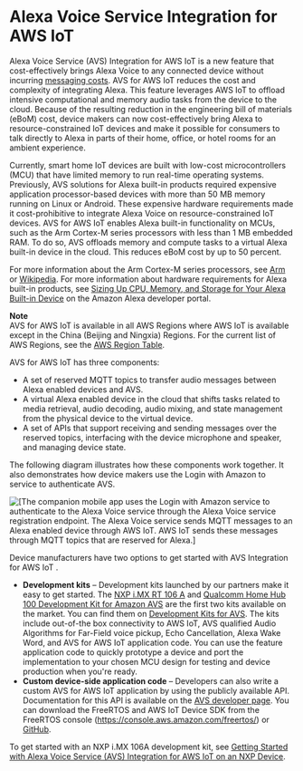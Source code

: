 # Alexa Voice Service Integration for AWS IoT<a name="avs-integration-aws-iot"></a>

Alexa Voice Service \(AVS\) Integration for AWS IoT is a new feature that cost\-effectively brings Alexa Voice to any connected device without incurring [messaging costs](https://aws.amazon.com/iot-core/pricing/)\. AVS for AWS IoT reduces the cost and complexity of integrating Alexa\. This feature leverages AWS IoT to offload intensive computational and memory audio tasks from the device to the cloud\. Because of the resulting reduction in the engineering bill of materials \(eBoM\) cost, device makers can now cost\-effectively bring Alexa to resource\-constrained IoT devices and make it possible for consumers to talk directly to Alexa in parts of their home, office, or hotel rooms for an ambient experience\. 

Currently, smart home IoT devices are built with low\-cost microcontrollers \(MCU\) that have limited memory to run real\-time operating systems\. Previously, AVS solutions for Alexa built\-in products required expensive application processor\-based devices with more than 50 MB memory running on Linux or Android\. These expensive hardware requirements made it cost\-prohibitive to integrate Alexa Voice on resource\-constrained IoT devices\. AVS for AWS IoT enables Alexa built\-in functionality on MCUs, such as the Arm Cortex-M series processors with less than 1 MB embedded RAM\. To do so, AVS offloads memory and compute tasks to a virtual Alexa built\-in device in the cloud\. This reduces eBoM cost by up to 50 percent\.

For more information about the Arm Cortex-M series processors, see [Arm](https://developer.arm.com/ip-products/processors/cortex-m) or [Wikipedia](https://en.wikipedia.org/wiki/ARM_Cortex-M)\. For more information about hardware requirements for Alexa built\-in products, see [Sizing Up CPU, Memory, and Storage for Your Alexa Built\-in Device](https://developer.amazon.com/en-US/blogs/alexa/device-makers/2018/09/cpu-memory-and-storage-for-alexa-built-in-dev) on the Amazon Alexa developer portal\.

**Note**  
AVS for AWS IoT is available in all AWS Regions where AWS IoT is available except in the China \(Beijing and Ningxia\) Regions\. For the current list of AWS Regions, see the [AWS Region Table](https://aws.amazon.com/about-aws/global-infrastructure/regional-product-services/)\.

AVS for AWS IoT has three components:
+ A set of reserved MQTT topics to transfer audio messages between Alexa enabled devices and AVS\.
+ A virtual Alexa enabled device in the cloud that shifts tasks related to media retrieval, audio decoding, audio mixing, and state management from the physical device to the virtual device\.
+ A set of APIs that support receiving and sending messages over the reserved topics, interfacing with the device microphone and speaker, and managing device state\.

The following diagram illustrates how these components work together\. It also demonstrates how device makers use the Login with Amazon to service to authenticate AVS\.

![\[The companion mobile app uses the Login with Amazon service to authenticate to the Alexa Voice service through the Alexa Voice service registration endpoint. The Alexa Voice service sends MQTT messages to an Alexa enabled device through AWS IoT. AWS IoT sends these messages through MQTT topics that are reserved for Alexa.\]](http://docs.aws.amazon.com/iot/latest/developerguide/images/iot-alexavoice-overview.png)

Device manufacturers have two options to get started with AVS Integration for AWS IoT \. 
+ **Development kits** – Development kits launched by our partners make it easy to get started\. The [NXP i\.MX RT 106 A](https://www.nxp.com/design/designs/mcu-based-solution-for-br-alexa-voice-service:MCU-VOICE-CONTROL-AVS) and [Qualcomm Home Hub 100 Development Kit for Amazon AVS](https://www.qualcomm.com/products/qualcomm-home-hub-100-dev-kit-amazon-avs) are the first two kits available on the market\. You can find them on [Development Kits for AVS](https://developer.amazon.com/en-US/alexa/alexa-voice-service/dev-kits)\. The kits include out\-of\-the box connectivity to AWS IoT, AVS qualified Audio Algorithms for Far\-Field voice pickup, Echo Cancellation, Alexa Wake Word, and AVS for AWS IoT application code\. You can use the feature application code to quickly prototype a device and port the implementation to your chosen MCU design for testing and device production when you're ready\.
+ **Custom device\-side application code** – Developers can also write a custom AVS for AWS IoT application by using the publicly available API\. Documentation for this API is available on the [AVS developer page](https://developer.amazon.com/docs/alexa-voice-service/avs-for-aws-iot-overview.html)\. You can download the FreeRTOS and AWS IoT Device SDK from the FreeRTOS console \([https://console\.aws\.amazon\.com/freertos/](https://console.aws.amazon.com/freertos/)\) or [GitHub](https://github.com/aws/amazon-freertos)\.

To get started with an NXP i\.MX 106A development kit, see [Getting Started with Alexa Voice Service \(AVS\) Integration for AWS IoT on an NXP Device](avs-integration-aws-iot-gs-nxp.html)\.
